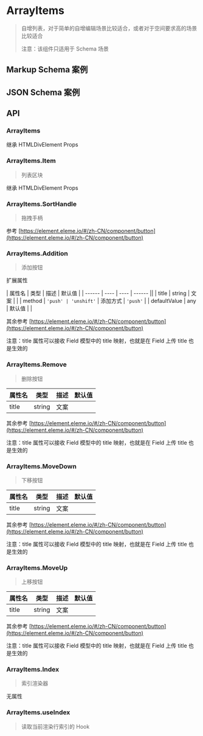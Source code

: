 # ArrayItems

> 自增列表，对于简单的自增编辑场景比较适合，或者对于空间要求高的场景比较适合
>
> 注意：该组件只适用于 Schema 场景

## Markup Schema 案例

<dumi-previewer demoPath="guide/array-items/markup-schema" />

## JSON Schema 案例

<dumi-previewer demoPath="guide/array-items/json-schema" />

## API

### ArrayItems

继承 HTMLDivElement Props

### ArrayItems.Item

> 列表区块

继承 HTMLDivElement Props

### ArrayItems.SortHandle

> 拖拽手柄

参考 [https://element.eleme.io/#/zh-CN/component/button](https://element.eleme.io/#/zh-CN/component/button)

### ArrayItems.Addition

> 添加按钮

扩展属性

| 属性名 | 类型 | 描述 | 默认值 |
| ------ | ---- | ---- | ------ ||
| title | string | 文案 | |
| method | `'push' | 'unshift'` | 添加方式 | `'push'` |
| defaultValue | any | 默认值 | |

其余参考 [https://element.eleme.io/#/zh-CN/component/button](https://element.eleme.io/#/zh-CN/component/button)

注意：title 属性可以接收 Field 模型中的 title 映射，也就是在 Field 上传 title 也是生效的

### ArrayItems.Remove

> 删除按钮

| 属性名 | 类型   | 描述 | 默认值 |
| ------ | ------ | ---- | ------ |
| title  | string | 文案 |        |

其余参考 [https://element.eleme.io/#/zh-CN/component/button](https://element.eleme.io/#/zh-CN/component/button)

注意：title 属性可以接收 Field 模型中的 title 映射，也就是在 Field 上传 title 也是生效的

### ArrayItems.MoveDown

> 下移按钮

| 属性名 | 类型   | 描述 | 默认值 |
| ------ | ------ | ---- | ------ |
| title  | string | 文案 |        |

其余参考 [https://element.eleme.io/#/zh-CN/component/button](https://element.eleme.io/#/zh-CN/component/button)

注意：title 属性可以接收 Field 模型中的 title 映射，也就是在 Field 上传 title 也是生效的

### ArrayItems.MoveUp

> 上移按钮

| 属性名 | 类型   | 描述 | 默认值 |
| ------ | ------ | ---- | ------ |
| title  | string | 文案 |        |

其余参考 [https://element.eleme.io/#/zh-CN/component/button](https://element.eleme.io/#/zh-CN/component/button)

注意：title 属性可以接收 Field 模型中的 title 映射，也就是在 Field 上传 title 也是生效的

### ArrayItems.Index

> 索引渲染器

无属性

### ArrayItems.useIndex

> 读取当前渲染行索引的 Hook
